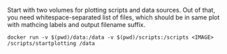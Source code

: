 Start with two volumes for plotting scripts and data sources.
Out of that, you need whitespace-separated list of files, which should be in 
same plot with mathcing labels and output filename suffix.
```
docker run -v $(pwd)/data:/data -v $(pwd)/scripts:/scripts <IMAGE> /scripts/startplotting /data
```
